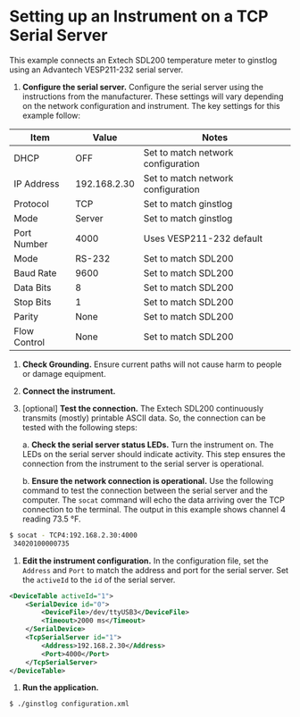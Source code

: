 # Setting up an Instrument on a TCP Serial Server

This example connects an Extech SDL200 temperature meter to ginstlog using an
Advantech VESP211-232 serial server.

1. __Configure the serial server.__ Configure the serial server using the
instructions from the manufacturer. These settings will vary depending on the
network configuration and instrument. The key settings for this example follow:

| Item | Value | Notes |
| --- | --- | --- |
| DHCP | OFF | Set to match network configuration |
| IP Address | 192.168.2.30 | Set to match network configuration |
| Protocol | TCP | Set to match ginstlog |
| Mode | Server | Set to match ginstlog |
| Port Number | 4000 | Uses VESP211-232 default |
| Mode | RS-232 | Set to match SDL200 |
| Baud Rate | 9600 | Set to match SDL200 |
| Data Bits | 8 | Set to match SDL200 |
| Stop Bits | 1 | Set to match SDL200 |
| Parity | None | Set to match SDL200 |
| Flow Control | None | Set to match SDL200 |

1. __Check Grounding.__ Ensure current paths will not cause harm to people or
damage equipment.

1. __Connect the instrument.__

1. [optional] __Test the connection.__ The Extech SDL200 continuously
transmits (mostly) printable ASCII data. So, the connection can be tested
with the following steps:

   a. __Check the serial server status LEDs.__ Turn the instrument on. The LEDs
   on the serial server should indicate activity. This step ensures the
   connection from the instrument to the serial server is operational.

   b. __Ensure the network connection is operational.__ Use the following
   command to test the connection between the serial server and the computer.
   The `socat` command will echo the data arriving over the TCP connection to
   the terminal. The output in this example shows channel 4 reading 73.5 &deg;F.

```bash
$ socat - TCP4:192.168.2.30:4000
 34020100000735
```

1. __Edit the instrument configuration.__ In the configuration file, set the
`Address` and `Port` to match the address and port for the serial server. Set
the `activeId` to the `id` of the serial server.

```xml
<DeviceTable activeId="1">
    <SerialDevice id="0">
        <DeviceFile>/dev/ttyUSB3</DeviceFile>
        <Timeout>2000 ms</Timeout>
    </SerialDevice>
    <TcpSerialServer id="1">
        <Address>192.168.2.30</Address>
        <Port>4000</Port>
    </TcpSerialServer>
</DeviceTable>
```

1. __Run the application.__

```bash
$ ./ginstlog configuration.xml
```
